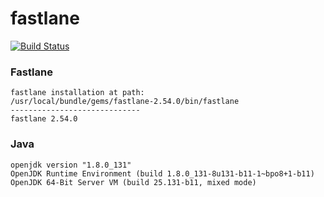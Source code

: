 # fastlane
[![Build Status](https://travis-ci.org/data4hub/docker-fastlane.svg?branch=latest)](https://travis-ci.org/data4hub/docker-fastlane)
### Fastlane
```
fastlane installation at path:
/usr/local/bundle/gems/fastlane-2.54.0/bin/fastlane
-----------------------------
fastlane 2.54.0
```
### Java
```
openjdk version "1.8.0_131"
OpenJDK Runtime Environment (build 1.8.0_131-8u131-b11-1~bpo8+1-b11)
OpenJDK 64-Bit Server VM (build 25.131-b11, mixed mode)
```

